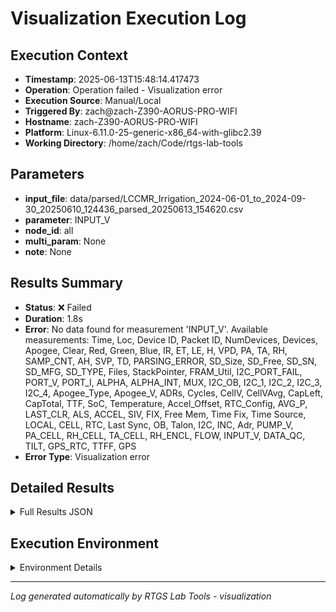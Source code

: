# Visualization Execution Log

## Execution Context
- **Timestamp**: 2025-06-13T15:48:14.417473
- **Operation**: Operation failed - Visualization error
- **Execution Source**: Manual/Local
- **Triggered By**: zach@zach-Z390-AORUS-PRO-WIFI
- **Hostname**: zach-Z390-AORUS-PRO-WIFI
- **Platform**: Linux-6.11.0-25-generic-x86_64-with-glibc2.39
- **Working Directory**: /home/zach/Code/rtgs-lab-tools

## Parameters
- **input_file**: data/parsed/LCCMR_Irrigation_2024-06-01_to_2024-09-30_20250610_124436_parsed_20250613_154620.csv
- **parameter**: INPUT_V
- **node_id**: all
- **multi_param**: None
- **note**: None

## Results Summary
- **Status**: ❌ Failed
- **Duration**: 1.8s
- **Error**: No data found for measurement 'INPUT_V'. Available measurements: Time, Loc, Device ID, Packet ID, NumDevices, Devices, Apogee, Clear, Red, Green, Blue, IR, ET, LE, H, VPD, PA, TA, RH, SAMP_CNT, AH, SVP, TD, PARSING_ERROR, SD_Size, SD_Free, SD_SN, SD_MFG, SD_TYPE, Files, StackPointer, FRAM_Util, I2C_PORT_FAIL, PORT_V, PORT_I, ALPHA, ALPHA_INT, MUX, I2C_OB, I2C_1, I2C_2, I2C_3, I2C_4, Apogee_Type, Apogee_V, ADRs, Cycles, CellV, CellVAvg, CapLeft, CapTotal, TTF, SoC, Temperature, Accel_Offset, RTC_Config, AVG_P, LAST_CLR, ALS, ACCEL, SIV, FIX, Free Mem, Time Fix, Time Source, LOCAL, CELL, RTC, Last Sync, OB, Talon, I2C, INC, Adr, PUMP_V, PA_CELL, RH_CELL, TA_CELL, RH_ENCL, FLOW, INPUT_V, DATA_QC, TILT, GPS_RTC, TTFF, GPS
- **Error Type**: Visualization error

## Detailed Results
<details>
<summary>Full Results JSON</summary>

```json
{
  "success": false,
  "error": "No data found for measurement 'INPUT_V'. Available measurements: Time, Loc, Device ID, Packet ID, NumDevices, Devices, Apogee, Clear, Red, Green, Blue, IR, ET, LE, H, VPD, PA, TA, RH, SAMP_CNT, AH, SVP, TD, PARSING_ERROR, SD_Size, SD_Free, SD_SN, SD_MFG, SD_TYPE, Files, StackPointer, FRAM_Util, I2C_PORT_FAIL, PORT_V, PORT_I, ALPHA, ALPHA_INT, MUX, I2C_OB, I2C_1, I2C_2, I2C_3, I2C_4, Apogee_Type, Apogee_V, ADRs, Cycles, CellV, CellVAvg, CapLeft, CapTotal, TTF, SoC, Temperature, Accel_Offset, RTC_Config, AVG_P, LAST_CLR, ALS, ACCEL, SIV, FIX, Free Mem, Time Fix, Time Source, LOCAL, CELL, RTC, Last Sync, OB, Talon, I2C, INC, Adr, PUMP_V, PA_CELL, RH_CELL, TA_CELL, RH_ENCL, FLOW, INPUT_V, DATA_QC, TILT, GPS_RTC, TTFF, GPS",
  "error_type": "Visualization error",
  "start_time": "2025-06-13T15:48:12.621642",
  "end_time": "2025-06-13T15:48:14.417466"
}
```
</details>

## Execution Environment
<details>
<summary>Environment Details</summary>

```json
{
  "timestamp": "2025-06-13T15:48:14.417473",
  "user": "zach",
  "hostname": "zach-Z390-AORUS-PRO-WIFI",
  "platform": "Linux-6.11.0-25-generic-x86_64-with-glibc2.39",
  "python_version": "3.12.3",
  "working_directory": "/home/zach/Code/rtgs-lab-tools",
  "script_path": "/home/zach/Code/rtgs-lab-tools/src/rtgs_lab_tools/visualization/cli.py",
  "tool_name": "visualization",
  "environment_variables": {
    "CI": "false",
    "GITHUB_ACTIONS": "false",
    "GITHUB_ACTOR": null,
    "GITHUB_WORKFLOW": null,
    "GITHUB_RUN_ID": null,
    "MCP_SESSION": "false",
    "MCP_USER": null
  },
  "execution_source": "Manual/Local",
  "triggered_by": "zach@zach-Z390-AORUS-PRO-WIFI"
}
```
</details>

---
*Log generated automatically by RTGS Lab Tools - visualization*

